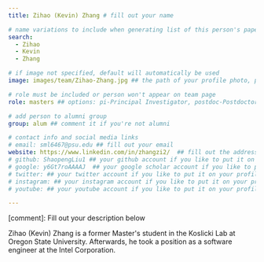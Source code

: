 ```yaml
---
title: Zihao (Kevin) Zhang # fill out your name

# name variations to include when generating list of this person's papers
search:
  - Zihao
  - Kevin
  - Zhang

# if image not specified, default will automatically be used
image: images/team/Zihao-Zhang.jpg ## the path of your profile photo, please put it under 'images/team' and name it as firstname-lastname.jpg

# role must be included or person won't appear on team page
role: masters ## options: pi-Principal Investigator, postdoc-Postdoctoral Researcher, phd-PhD Student, masters-Master's Student, undergrad-Undergraduate Student, highschool-High School Student, programmer-Software Engineer

# add person to alumni group
group: alum ## comment it if you're not alumni

# contact info and social media links
# email: sml6467@psu.edu ## fill out your email
website: https://www.linkedin.com/in/zhangzi2/  ## fill out the address of your pesonal website if you have or your linkedin profile if you like
# github: ShaopengLiu1 ## your github account if you like to put it on your profile
# google: y6Gt7roAAAAJ  ## your google scholar account if you like to put it on your profile
# twitter: ## your twitter account if you like to put it on your profile
# instagram: ## your instagram account if you like to put it on your profile
# youtube: ## your youtube account if you like to put it on your profile

---
```

[comment]: Fill out your description below 

Zihao (Kevin) Zhang is a former Master's student in the Koslicki Lab at Oregon State University. Afterwards, he took a position as a software engineer at the Intel Corporation.
